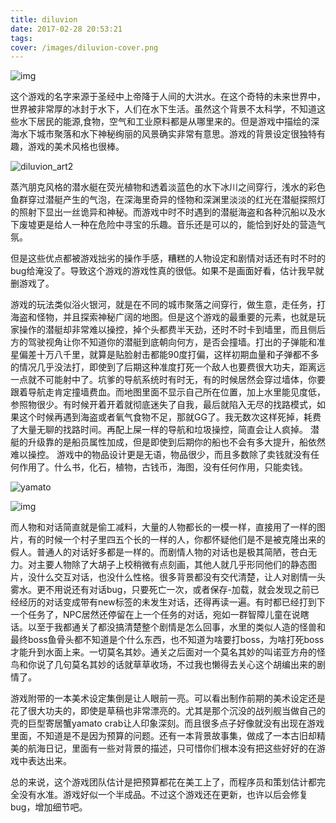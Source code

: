 ```yaml
---
title: diluvion
date: 2017-02-28 20:53:21
tags:
cover: /images/diluvion-cover.png
---
```


![img](/images/diluvion-cover.png)





这个游戏的名字来源于圣经中上帝降于人间的大洪水。在这个奇特的未来世界中，世界被非常厚的冰封于水下，人们在水下生活。虽然这个背景不太科学，不知道这些水下居民的能源,食物，空气和工业原料都是从哪里来的。但是游戏中描绘的深海水下城市聚落和水下神秘绚丽的风景确实非常有意思。游戏的背景设定很独特有趣，游戏的美术风格也很棒。 

![diluvion_art2](https://user-images.githubusercontent.com/11027060/46686714-0190d700-cbc7-11e8-849a-22d85a7f18ee.jpg)



蒸汽朋克风格的潜水艇在荧光植物和透着淡蓝色的水下冰川之间穿行，浅水的彩色鱼群穿过潜艇产生的气泡，在深海里奇异的怪物和深渊里淡淡的红光在潜艇探照灯的照射下显出一丝诡异和神秘。而游戏中时不时遇到的潜艇海盗和各种沉船以及水下废墟更是给人一种在危险中寻宝的乐趣。音乐还是可以的，能恰到好处的营造气氛。



但是这些优点都被游戏拙劣的操作手感，糟糕的人物设定和剧情对话还有时不时的bug给淹没了。导致这个游戏的游戏性真的很低。如果不是画面好看，估计我早就删游戏了。

游戏的玩法类似浴火银河，就是在不同的城市聚落之间穿行，做生意，走任务，打海盗和怪物，并且探索神秘广阔的地图。但是这个游戏的最重要的元素，也就是玩家操作的潜艇却非常难以操控，掉个头都费半天劲，还时不时卡到墙里，而且侧后方的驾驶视角让你不知道你的潜艇到底朝向何方，是否会撞墙。打出的子弹能和准星偏差十万八千里，就算是贴脸射击都能90度打偏，这样初期血量和子弹都不多的情况几乎没法打，即使到了后期这种准度打死一个敌人也要费很大功夫，距离远一点就不可能射中了。坑爹的导航系统时有时无，有的时候居然会穿过墙体，你要跟着导航走肯定撞墙费血。而地图里面不显示自己所在位置，加上水里能见度低，参照物很少。有时候开着开着就彻底迷失了自我，最后就陷入无尽的找路模式，如果这个时候再遇到海盗或者氧气食物不足，那就GG了。我无数次这样死掉，耗费了大量无聊的找路时间。再配上屎一样的导航和垃圾操控，简直会让人疯掉。 
潜艇的升级靠的是船员属性加成，但是即使到后期你的船也不会有多大提升，船依然难以操控。 
游戏中的物品设计更是无语，物品很少，而且多数除了卖钱就没有任何作用了。什么书，化石，植物，古钱币，海图，没有任何作用，只能卖钱。

![yamato](https://user-images.githubusercontent.com/11027060/46687201-3cdfd580-cbc8-11e8-822e-5e171adb3bc3.jpg)



![img](https://leanote.com/api/file/getImage?fileId=58b572d8ab64410ab8006fac)



而人物和对话简直就是偷工减料，大量的人物都长的一模一样，直接用了一样的图片，有的时候一个村子里四五个长的一样的人，你都怀疑他们是不是被克隆出来的假人。普通人的对话好多都是一样的。而剧情人物的对话也是极其简陋，苍白无力。对主要人物除了大胡子上校稍微有点刻画，其他人就几乎形同他们的静态图片，没什么交互对话，也没什么性格。很多背景都没有交代清楚，让人对剧情一头雾水。更不用说还有对话bug，只要死亡一次，或者保存-加载，就会发现之前已经经历的对话变成带有new标签的未发生对话，还得再读一遍。有时都已经打到下一个任务了，NPC居然还停留在上一个任务的对话，宛如一群智障儿童在说瞎话。以至于我都通关了都没搞清楚整个剧情是怎么回事，水里的类似人造的怪兽和最终boss鱼骨头都不知道是个什么东西，也不知道为啥要打boss，为啥打死boss才能升到水面上来。一切莫名其妙。通关之后面对一个莫名其妙的叫诺亚方舟的怪鸟和你说了几句莫名其妙的话就草草收场，不过我也懒得去关心这个胡编出来的剧情了。

游戏附带的一本美术设定集倒是让人眼前一亮。可以看出制作前期的美术设定还是花了很大功夫的，即使是草稿也非常漂亮的。尤其是那个沉没的战列舰当做自己的壳的巨型寄居蟹yamato crab让人印象深刻。而且很多点子好像就没有出现在游戏里面，不知道是不是因为预算的问题。还有一本背景故事集，做成了一本古旧却精美的航海日记，里面有一些对背景的描述，只可惜你们根本没有把这些好好的在游戏中表达出来。 


总的来说，这个游戏团队估计是把预算都花在美工上了，而程序员和策划估计都完全没有水准。游戏好似一个半成品。不过这个游戏还在更新，也许以后会修复bug，增加细节吧。